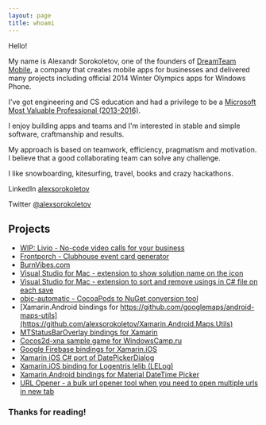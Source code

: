 ```yaml
---
layout: page
title: whoami
---
```



Hello!

My name is Alexandr Sorokoletov, one of the founders of [DreamTeam Mobile](https://drmtm.us/), a company that creates mobile apps for businesses and delivered many projects including official 2014 Winter Olympics apps for Windows Phone.

I've got engineering and CS education and had a privilege to be a [Microsoft Most Valuable Professional (2013-2016)](https://mvp.microsoft.com/en-us/PublicProfile/5000197?fullName=Alexandr%20Sorokoletov).

I enjoy building apps and teams and I'm interested in stable and simple software, craftmanship and results.

My approach is based on teamwork, efficiency, pragmatism and motivation.
I believe that a good collaborating team can solve any challenge.

I like snowboarding, kitesurfing, travel, books and crazy hackathons.

LinkedIn [alexsorokoletov](https://www.linkedin.com/in/alexsorokoletov/)

Twitter [@alexsorokoletov](https://twitter.com/alexsorokoletov) 


## Projects
* [WIP: Livio - No-code video calls for your business](https://welivio.com/)
* [Frontporch - Clubhouse event card generator](https://frontporch-ch.herokuapp.com/)
* [BurnVibes.com](https://burnvibes.com/)
* [Visual Studio for Mac - extension to show solution name on the icon](https://github.com/DreamTeamMobile/VS4Mac.SolutionName)
* [Visual Studio for Mac - extension to sort and remove usings in C# file on each save](https://github.com/alexsorokoletov/VisualStudioMac.SortRemoveUsings)
* [objc-automatic - CocoaPods to NuGet conversion tool](https://github.com/alexsorokoletov/objc-automatic)
* [Xamarin.Android bindings for https://github.com/googlemaps/android-maps-utils](https://github.com/alexsorokoletov/Xamarin.Android.Maps.Utils)
* [MTStatusBarOverlay bindings for Xamarin](https://github.com/alexsorokoletov/MTStatusBarOverlay-Bindings)
* [Cocos2d-xna sample game for WindowsCamp.ru](https://github.com/alexsorokoletov/crystalcraze-csharp)
* [Google Firebase bindings for Xamarin.iOS](https://github.com/alexsorokoletov/Xamarin.Firebase.iOS)
* [Xamarin iOS C# port of DatePickerDialog](https://github.com/alexsorokoletov/Xamarin.iOS.DatePickerDialog)
* [Xamarin.iOS binding for Logentris lelib (LELog)](https://github.com/alexsorokoletov/Xamarin.Logentries.iOS)
* [Xamarin.Android bindings for Material DateTime Picker](https://github.com/alexsorokoletov/Xamarin.Wdullaer.MaterialDateTimePicker)
* [URL Opener - a bulk url opener tool when you need to open multiple urls in new tab](https://url-opener.org)


### Thanks for reading!
